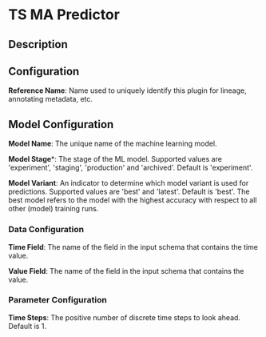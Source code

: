 
# TS MA Predictor

## Description

## Configuration
**Reference Name**: Name used to uniquely identify this plugin for lineage, annotating metadata, etc.

## Model Configuration
**Model Name**: The unique name of the machine learning model.

**Model Stage***: The stage of the ML model. Supported values are 'experiment', 'staging', 'production'
and 'archived'. Default is 'experiment'.

**Model Variant**: An indicator to determine which model variant is used for predictions. Supported values
are 'best' and 'latest'. Default is 'best'. The best model refers to the model with the highest accuracy
with respect to all other (model) training runs.

### Data Configuration
**Time Field**: The name of the field in the input schema that contains the time value.

**Value Field**: The name of the field in the input schema that contains the value.

### Parameter Configuration
**Time Steps**: The positive number of discrete time steps to look ahead. Default is 1.
